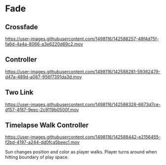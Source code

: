 # Fade

## Crossfade 

https://user-images.githubusercontent.com/1498116/142588257-48f4d75f-fa6d-4a4a-8066-a3e6220d69c2.mov

## Controller

https://user-images.githubusercontent.com/1498116/142588281-59362479-d47a-489d-a087-956f7391da3d.mov

## Two Link

https://user-images.githubusercontent.com/1498116/142588326-6673d7ce-d157-4f87-9eec-2c9119b0500f.mov

## Timelapse Walk Controller

https://user-images.githubusercontent.com/1498116/142588442-e2156455-f2bd-4197-a244-dd0fca5beec1.mov

Sun changes position and color as player walks. Player turns around when hitting boundary of play space.
